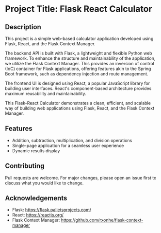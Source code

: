# Project Title: Flask React Calculator

## Description

This project is a simple web-based calculator application developed using Flask, React, and the Flask Context Manager.

The backend API is built with Flask, a lightweight and flexible Python web framework. To enhance the structure and maintainability of the application, we utilize the Flask Context Manager. This provides an inversion of control (IoC) container for Flask applications, offering features akin to the Spring Boot framework, such as dependency injection and route management.

The frontend UI is designed using React, a popular JavaScript library for building user interfaces. React's component-based architecture provides maximum reusability and maintainability.

This Flask-React Calculator demonstrates a clean, efficient, and scalable way of building web applications using Flask, React, and the Flask Context Manager.

## Features

- Addition, subtraction, multiplication, and division operations
- Single-page application for a seamless user experience
- Dynamic results display

## Contributing

Pull requests are welcome. For major changes, please open an issue first to discuss what you would like to change.

## Acknowledgements

- Flask: https://flask.palletsprojects.com/
- React: https://reactjs.org/
- Flask Context Manager: https://github.com/rxonhe/flask-context-manager